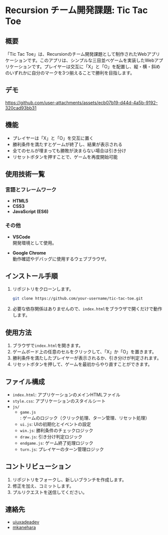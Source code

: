 # Recursion チーム開発課題: Tic Tac Toe

## 概要

「Tic Tac Toe」は、Recursionのチーム開発課題として制作されたWebアプリケーションです。このアプリは、シンプルな三目並べゲームを実装したWebアプリケーションです。プレイヤーは交互に「X」と「O」を配置し、縦・横・斜めのいずれかに自分のマークを3つ揃えることで勝利を目指します。

## デモ
https://github.com/user-attachments/assets/ecb07b19-d44d-4a5b-9192-320cad93bb31


## 機能

- プレイヤーは「X」と「O」を交互に置く
- 勝利条件を満たすとゲームが終了し、結果が表示される
- 全てのセルが埋まっても勝敗が決まらない場合は引き分け
- リセットボタンを押すことで、ゲームを再度開始可能

## 使用技術一覧

### 言語とフレームワーク

- **HTML5**
- **CSS3**
- **JavaScript (ES6)**

### その他

- **VSCode**  
  開発環境として使用。

- **Google Chrome**  
  動作確認やデバッグに使用するウェブブラウザ。

## インストール手順

1. リポジトリをクローンします。

    ```bash
    git clone https://github.com/your-username/tic-tac-toe.git
    ```

2. 必要な依存関係はありませんので、`index.html`をブラウザで開くだけで動作します。

## 使用方法

1. ブラウザで`index.html`を開きます。
2. ゲームボード上の任意のセルをクリックして、「X」か「O」を置きます。
3. 勝利条件を満たしたプレイヤーが表示されるか、引き分けが判定されます。
4. リセットボタンを押して、ゲームを最初からやり直すことができます。

## ファイル構成

- `index.html`: アプリケーションのメインHTMLファイル
- `style.css`: アプリケーションのスタイルシート
- `js/`
  - `game.js`: ゲームのロジック（クリック処理、ターン管理、リセット処理）
  - `ui.js`: UIの初期化とイベントの設定
  - `win.js`: 勝利条件のチェックロジック
  - `draw.js`: 引き分け判定ロジック
  - `endgame.js`: ゲーム終了処理ロジック
  - `turn.js`: プレイヤーのターン管理ロジック

## コントリビューション

1. リポジトリをフォークし、新しいブランチを作成します。
2. 修正を加え、コミットします。
3. プルリクエストを送信してください。

## 連絡先

- [uiuxadeadev](https://github.com/uiuxadeadev)
- [mkanehara](https://github.com/mkanehara)
